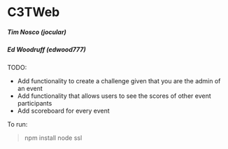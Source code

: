 # C3TWeb
##### Tim Nosco (jocular)
##### Ed Woodruff (edwood777)

TODO:
- Add functionality to create a challenge given that you are the admin of an event
- Add functionality that allows users to see the scores of other event participants
- Add scoreboard for every event

To run:
> npm install
> node ssl
